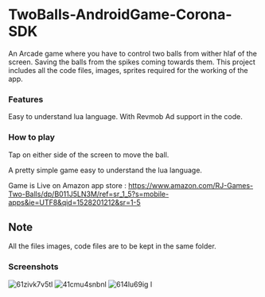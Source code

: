 # TwoBalls-AndroidGame-Corona-SDK
An Arcade game where you have to control two balls from wither hlaf of the screen.
Saving the balls from the spikes coming towards them.
This project includes all the code files, images, sprites required for the working of the app.

### Features
Easy to understand lua language.
With Revmob Ad support in the code.

### How to play
Tap on either side of the screen to move the ball.

A pretty simple game easy to understand the lua language.

Game is Live on Amazon app store : https://www.amazon.com/RJ-Games-Two-Balls/dp/B011J5LN3M/ref=sr_1_5?s=mobile-apps&ie=UTF8&qid=1528201212&sr=1-5


## Note
All the files images, code files are to be kept in the same folder.

### Screenshots
![61zivk7v5tl](https://user-images.githubusercontent.com/15246084/40976732-a7f2e4dc-68ec-11e8-8fba-70dab8f0917a.png)
![41cmu4snbnl](https://user-images.githubusercontent.com/15246084/40976733-a8300786-68ec-11e8-937c-a18390630850.png)
![614lu69ig l](https://user-images.githubusercontent.com/15246084/40976735-a8ccd836-68ec-11e8-9d3e-2def96e80bf1.png)

